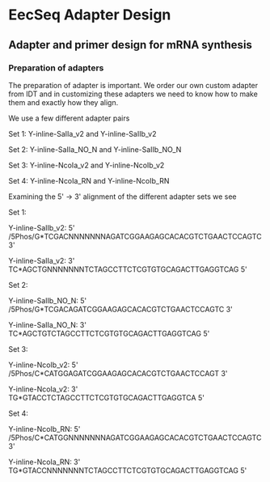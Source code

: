 # EecSeq Adapter Design

## Adapter and primer design for mRNA synthesis

### Preparation of adapters

The preparation of adapter is important. We order our own custom adapter from IDT and in customizing these adapters we need to know how to make them and exactly how they align. 

We use a few different adapter pairs

Set 1: Y-inline-SaIIa_v2 and Y-inline-SaIIb_v2

Set 2: Y-inline-SaIIa_NO_N and Y-inline-SaIIb_NO_N

Set 3: Y-inline-NcoIa_v2 and Y-inline-NcoIb_v2

Set 4: Y-inline-NcoIa_RN and Y-inline-NcoIb_RN

Examining the 5' -> 3' alignment of the different adapter sets we see

Set 1:

Y-inline-SaIIb_v2: 5' /5Phos/G*TCGACNNNNNNNAGATCGGAAGAGCACACGTCTGAACTCCAGTC 3'

Y-inline-SaIIa_v2: 3'       TC*AGCTGNNNNNNNTCTAGCCTTCTCGTGTGCAGACTTGAGGTCAG 5'

Set 2:

Y-inline-SaIIb_NO_N: 5' /5Phos/G*TCGACAGATCGGAAGAGCACACGTCTGAACTCCAGTC 3'

Y-inline-SaIIa_NO_N: 3'       TC*AGCTGTCTAGCCTTCTCGTGTGCAGACTTGAGGTCAG 5'

Set 3: 

Y-inline-NcoIb_v2: 5' /5Phos/C*CATGGAGATCGGAAGAGCACACGTCTGAACTCCAGT 3'

Y-inline-NcoIa_v2: 3'       TG*GTACCTCTAGCCTTCTCGTGTGCAGACTTGAGGTCA 5'

Set 4: 

Y-inline-NcoIb_RN: 5' /5Phos/C*CATGGNNNNNNNAGATCGGAAGAGCACACGTCTGAACTCCAGTC 3'

Y-inline-NcoIa_RN: 3'       TG*GTACCNNNNNNNTCTAGCCTTCTCGTGTGCAGACTTGAGGTCAG 5'

